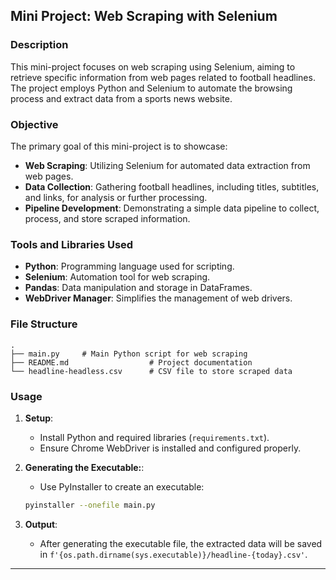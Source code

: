 
## Mini Project: Web Scraping with Selenium

### Description
This mini-project focuses on web scraping using Selenium, aiming to retrieve specific information from web pages related to football headlines. The project employs Python and Selenium to automate the browsing process and extract data from a sports news website.

### Objective
The primary goal of this mini-project is to showcase:
- **Web Scraping**: Utilizing Selenium for automated data extraction from web pages.
- **Data Collection**: Gathering football headlines, including titles, subtitles, and links, for analysis or further processing.
- **Pipeline Development**: Demonstrating a simple data pipeline to collect, process, and store scraped information.

### Tools and Libraries Used
- **Python**: Programming language used for scripting.
- **Selenium**: Automation tool for web scraping.
- **Pandas**: Data manipulation and storage in DataFrames.
- **WebDriver Manager**: Simplifies the management of web drivers.

### File Structure
```
.
├── main.py     # Main Python script for web scraping
├── README.md                  # Project documentation
└── headline-headless.csv      # CSV file to store scraped data
```

### Usage
1. **Setup**:
   - Install Python and required libraries (`requirements.txt`).
   - Ensure Chrome WebDriver is installed and configured properly.

2. **Generating the Executable:**:
   - Use PyInstaller to create an executable:
    ```bash
    pyinstaller --onefile main.py
    ```
3. **Output**:
   - After generating the executable file, the extracted data will be saved in `f'{os.path.dirname(sys.executable)}/headline-{today}.csv'`.
---


